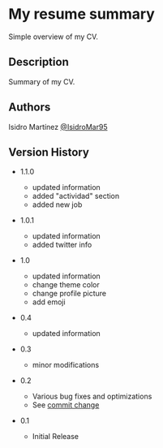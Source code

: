 # My resume summary

Simple overview of my CV.

## Description

Summary of my CV.

## Authors

Isidro Martínez
[@IsidroMar95](https://github.com/IsidroMar95)

## Version History

- 1.1.0

  - updated information
  - added "actividad" section
  - added new job

- 1.0.1

  - updated information
  - added twitter info

- 1.0

  - updated information
  - change theme color
  - change profile picture
  - add emoji

- 0.4

  - updated information

- 0.3

  - minor modifications

- 0.2
  - Various bug fixes and optimizations
  - See [commit change](https://github.com/IsidroMar95/isidromar95.github.io/commits/master)
- 0.1
  - Initial Release
